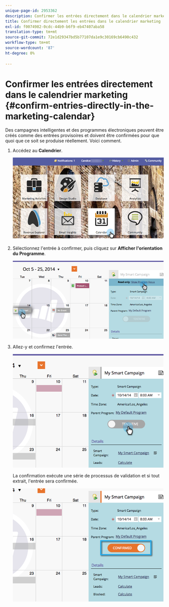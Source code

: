 ```yaml
---
unique-page-id: 2953362
description: Confirmer les entrées directement dans le calendrier marketing - Marketo Docs - Documentation du produit
title: Confirmer directement les entrées dans le calendrier marketing
exl-id: f0074982-0cdc-44b9-b6f9-eb47407aba58
translation-type: tm+mt
source-git-commit: 72e1d29347bd5b77107da1e9c30169cb6490c432
workflow-type: tm+mt
source-wordcount: '87'
ht-degree: 0%

---
```


# Confirmer les entrées directement dans le calendrier marketing {#confirm-entries-directly-in-the-marketing-calendar}

Des campagnes intelligentes et des programmes électroniques peuvent être créés comme des entrées provisoires et doivent être confirmées pour que quoi que ce soit se produise réellement. Voici comment.

1. Accédez au **Calendrier**.

   ![](assets/2017-05-10-15-30-47-5.png)

1. Sélectionnez l&#39;entrée à confirmer, puis cliquez sur **Afficher l&#39;orientation du Programme**.

   ![](assets/image2014-10-20-13-3a22-3a15.png)

1. Allez-y et confirmez l&#39;entrée.

   ![](assets/image2014-10-20-13-3a22-3a26.png)

   La confirmation exécute une série de processus de validation et si tout extrait, l&#39;entrée sera confirmée.

   ![](assets/image2014-10-20-13-3a22-3a36.png)
